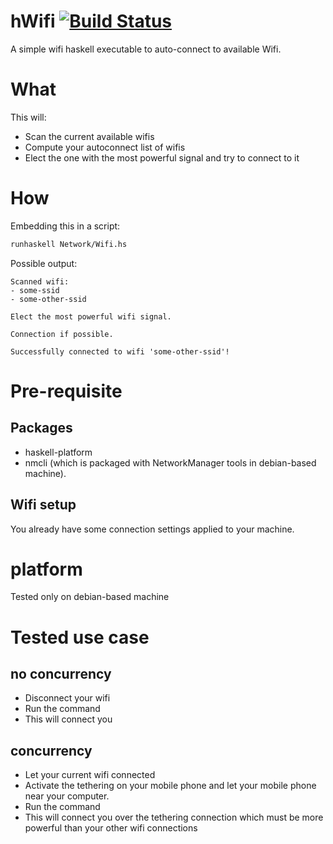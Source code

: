 hWifi [![Build Status](https://travis-ci.org/lambdatree/hWifi.png?branch=master)](https://travis-ci.org/lambdatree/hWifi)
=====================================================================================================================

A simple wifi haskell executable to auto-connect to available Wifi.

# What

This will:
- Scan the current available wifis
- Compute your autoconnect list of wifis
- Elect the one with the most powerful signal and try to connect to it

# How

Embedding this in a script:

```sh
runhaskell Network/Wifi.hs
```

Possible output:

```text
Scanned wifi:
- some-ssid
- some-other-ssid

Elect the most powerful wifi signal.

Connection if possible.

Successfully connected to wifi 'some-other-ssid'!
```

# Pre-requisite

## Packages

- haskell-platform
- nmcli (which is packaged with NetworkManager tools in debian-based machine).

## Wifi setup

You already have some connection settings applied to your machine.

# platform

Tested only on debian-based machine

# Tested use case

## no concurrency

- Disconnect your wifi
- Run the command
- This will connect you

## concurrency

- Let your current wifi connected
- Activate the tethering on your mobile phone and let your mobile phone near your computer.
- Run the command
- This will connect you over the tethering connection which must be more powerful than your other wifi connections
